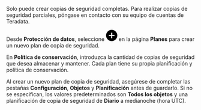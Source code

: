Solo puede crear copias de seguridad completas. Para realizar copias de seguridad parciales, póngase en contacto con su equipo de cuentas de Teradata.

Desde **Protección de datos**, seleccione ![""](Images/ebt1659745488877.svg) en la página **Planes** para crear un nuevo plan de copia de seguridad.

En **Política de conservación**, introduzca la cantidad de copias de seguridad que desea almacenar y mantener. Cada plan tiene su propia planificación y política de conservación.

Al crear un nuevo plan de copia de seguridad, asegúrese de completar las pestañas **Configuración**, **Objetos** y **Planificación** antes de guardarlo. Si no se especifican, los valores predeterminados son **Todos los objetos** y una planificación de copia de seguridad de **Diario** a medianoche (hora UTC).
